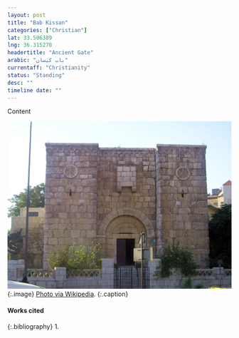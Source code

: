 ```yaml
---
layout: post
title: "Bab Kissan"
categories: ["Christian"]
lat: 33.506389
lng: 36.315278
headertitle: "Ancient Gate"
arabic: "باب كيسان"
currentaff: "Christianity"
status: "Standing"
desc: ""
timeline date: ""
---
```

Content

![Bab Kissan](images/kissan.jpeg)
   {:.image}
[Photo via Wikipedia](https://en.wikipedia.org/wiki/Bab_Kisan#/media/File:Damascus-Bab_Kisan.jpg).
   {:.caption}

#### Works cited

{:.bibliography}
1. 